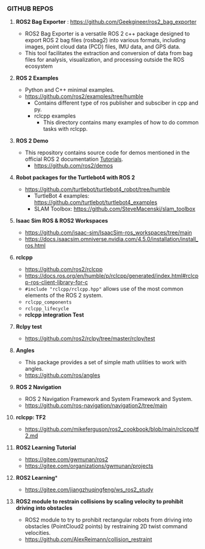 ### GITHUB REPOS 

1. **ROS2 Bag Exporter** : https://github.com/Geekgineer/ros2_bag_exporter
   * ROS2 Bag Exporter is a versatile ROS 2 c++ package designed to export ROS 2 bag files (rosbag2) into various formats, including images, point cloud data (PCD) files, IMU data, and GPS data.
   * This tool facilitates the extraction and conversion of data from bag files for analysis, visualization, and processing outside the ROS ecosystem


2. **ROS 2 Examples** 
   * Python and C++ minimal examples.
   * https://github.com/ros2/examples/tree/humble
      - Contains different type of ros publisher and subsciber in cpp and py.
      - rclcpp examples
        - This directory contains many examples of how to do common tasks with rclcpp.


3. **ROS 2 Demo**
   * This repository contains source code for demos mentioned in the official ROS 2 documentation [Tutorials](https://docs.ros.org/en/rolling/Tutorials.html).
      - https://github.com/ros2/demos


4. **Robot packages for the Turtlebot4 with ROS 2**
   *  https://github.com/turtlebot/turtlebot4_robot/tree/humble
      - TurtleBot 4 examples: https://github.com/turtlebot/turtlebot4_examples
      - SLAM Toolbox: https://github.com/SteveMacenski/slam_toolbox


5. **Isaac Sim ROS & ROS2 Workspaces** 
     * https://github.com/isaac-sim/IsaacSim-ros_workspaces/tree/main
     * https://docs.isaacsim.omniverse.nvidia.com/4.5.0/installation/install_ros.html


6. **rclcpp**
     * https://github.com/ros2/rclcpp
     * https://docs.ros.org/en/humble/p/rclcpp/generated/index.html#rclcpp-ros-client-library-for-c
     * `#include "rclcpp/rclcpp.hpp"` allows use of the most common elements of the ROS 2 system.
     * `rclcpp_components`
     * `rclcpp_lifecycle`
     * **rclcpp integration Test**


7. **Rclpy test**
     * https://github.com/ros2/rclpy/tree/master/rclpy/test

     
8. **Angles**
     * This package provides a set of simple math utilities to work with angles.
     * https://github.com/ros/angles


9. **ROS 2 Navigation**
     * ROS 2 Navigation Framework and System Framework and System.
     * https://github.com/ros-navigation/navigation2/tree/main


10. **rclcpp: TF2**
     * https://github.com/mikeferguson/ros2_cookbook/blob/main/rclcpp/tf2.md


11. **ROS2 Learning Tutorial**
    - https://gitee.com/gwmunan/ros2
    - https://gitee.com/organizations/gwmunan/projects
   
12. **ROS2 Learning***
    - https://gitee.com/jiangzhuqingfeng/ws_ros2_study
   
13. **ROS2 module to restrain collisions by scaling velocity to prohibit driving into obstacles**
    - ROS2 module to try to prohibit rectangular robots from driving into obstacles (PointCloud2 points) by restraining 2D twist command velocities.
    - https://github.com/AlexReimann/collision_restraint 

